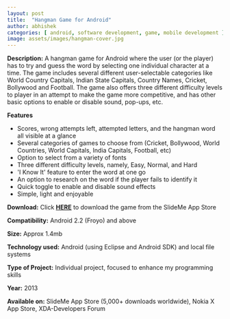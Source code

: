 ```yaml
---
layout: post
title:  "Hangman Game for Android"
author: abhishek
categories: [ android, software development, game, mobile development ]
image: assets/images/hangman-cover.jpg
---
```

<strong>Description:</strong> A hangman game for Android where the user (or the player) has to try and guess the word by selecting one individual character at a time. The game includes several different user-selectable categories like World Country Capitals, Indian State Capitals, Country Names, Cricket, Bollywood and Football. The game also offers three different difficulty levels to player in an attempt to make the game more competitive, and has other basic options to enable or disable sound, pop-ups, etc.

<strong>Features</strong>
<ul>
	<li>Scores, wrong attempts left, attempted letters, and the hangman word all visible at a glance</li>
	<li>Several categories of games to choose from (Cricket, Bollywood, World Countries, World Capitals, India Capitals, Football, etc)</li>
	<li>Option to select from a variety of fonts</li>
	<li>Three different difficulty levels, namely, Easy, Normal, and Hard</li>
	<li>'I Know It' feature to enter the word at one go</li>
	<li>An option to research on the word if the player fails to identify it</li>
	<li>Quick toggle to enable and disable sound effects</li>
	<li>Simple, light and enjoyable</li>
</ul>
<strong>Download:</strong> Click <a title="HERE" href="https://goo.gl/vfhZ5E" target="_blank"><strong>HERE</strong></a> to download the game from the SlideMe App Store

<strong>Compatibility:</strong> Android 2.2 (Froyo) and above

<strong>Size:</strong> Approx 1.4mb

<strong>Technology used:</strong> Android (using Eclipse and Android SDK) and local file systems

<strong>Type of Project:</strong> Individual project, focused to enhance my programming skills

<strong>Year:</strong> 2013

<strong>Available on:</strong> SlideMe App Store (5,000+ downloads worldwide), Nokia X App Store, XDA-Developers Forum
